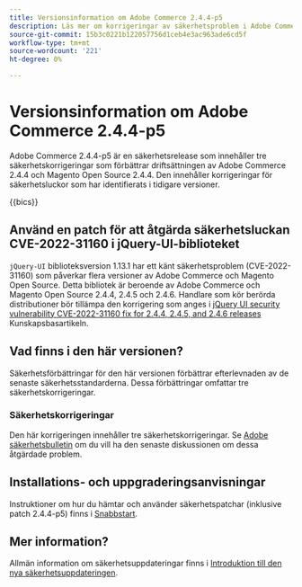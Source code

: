 ```yaml
---
title: Versionsinformation om Adobe Commerce 2.4.4-p5
description: Läs mer om korrigeringar av säkerhetsproblem i Adobe Commerce version 2.4.4-p5.
source-git-commit: 15b3c0221b122057756d1ceb4e3ac963ade6cd5f
workflow-type: tm+mt
source-wordcount: '221'
ht-degree: 0%

---
```



# Versionsinformation om Adobe Commerce 2.4.4-p5

Adobe Commerce 2.4.4-p5 är en säkerhetsrelease som innehåller tre säkerhetskorrigeringar som förbättrar driftsättningen av Adobe Commerce 2.4.4 och Magento Open Source 2.4.4. Den innehåller korrigeringar för säkerhetsluckor som har identifierats i tidigare versioner.

{{bics}}

## Använd en patch för att åtgärda säkerhetsluckan CVE-2022-31160 i jQuery-UI-biblioteket

`jQuery-UI` biblioteksversion 1.13.1 har ett känt säkerhetsproblem (CVE-2022-31160) som påverkar flera versioner av Adobe Commerce och Magento Open Source. Detta bibliotek är beroende av Adobe Commerce och Magento Open Source 2.4.4, 2.4.5 och 2.4.6. Handlare som kör berörda distributioner bör tillämpa den korrigering som anges i [jQuery UI security vulnerability CVE-2022-31160 fix for 2.4.4, 2.4.5, and 2.4.6 releases](https://experienceleague.adobe.com/docs/commerce-knowledge-base/kb/troubleshooting/known-issues-patches-attached/jquery-cve-2022-31160-fix-2.4.4-2.4.5-2.4.6.html) Kunskapsbasartikeln.

## Vad finns i den här versionen?

Säkerhetsförbättringar för den här versionen förbättrar efterlevnaden av de senaste säkerhetsstandarderna. Dessa förbättringar omfattar tre säkerhetskorrigeringar.

### Säkerhetskorrigeringar

Den här korrigeringen innehåller tre säkerhetskorrigeringar. Se [Adobe säkerhetsbulletin](https://helpx.adobe.com/security/products/magento/apsb23-42.html) om du vill ha den senaste diskussionen om dessa åtgärdade problem.

## Installations- och uppgraderingsanvisningar

Instruktioner om hur du hämtar och använder säkerhetspatchar (inklusive patch 2.4.4-p5) finns i [Snabbstart](../../../installation/composer.md).

## Mer information?

Allmän information om säkerhetsuppdateringar finns i [Introduktion till den nya säkerhetsuppdateringen](https://community.magento.com/t5/Magento-DevBlog/Introducing-the-New-Security-Patch-Release/ba-p/141287).

